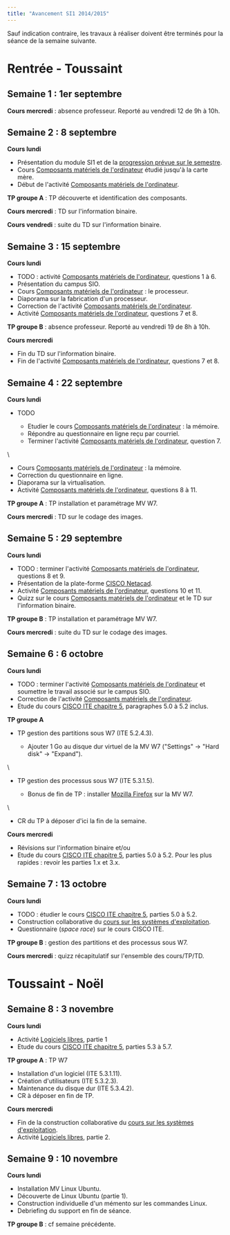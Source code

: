 ```yaml
---
title: "Avancement SI1 2014/2015"
---
```


Sauf indication contraire, les travaux à réaliser doivent être terminés pour la séance de la semaine suivante.

# Rentrée - Toussaint

## Semaine 1 : 1er septembre

**Cours mercredi** : absence professeur. Reporté au vendredi 12 de 9h à 10h.

## Semaine 2 : 8 septembre

**Cours lundi**

* Présentation du module SI1 et de la [progression prévue sur le semestre](https://docs.google.com/spreadsheet/ccc?key=0Ai28xIJg0K-zdE4talZQc1hrSFZUaEZDSDcyamdRLVE&usp=sharing).
* Cours [Composants matériels de l'ordinateur](/cours/composants-materiels-ordinateur) étudié jusqu'à la carte mère.
* Début de l'activité [Composants matériels de l'ordinateur](/activite/composants-materiels-ordinateur).

**TP groupe A** : TP découverte et identification des composants.

**Cours mercredi** : TD sur l'information binaire.

**Cours vendredi** : suite du TD sur l'information binaire.

## Semaine 3 : 15 septembre

**Cours lundi**

* TODO : activité [Composants matériels de l'ordinateur](/activite/composants-materiels-ordinateur), questions 1 à 6.
* Présentation du campus SIO.
* Cours [Composants matériels de l'ordinateur](/cours/composants-materiels-ordinateur) : le processeur.
* Diaporama sur la fabrication d'un processeur.
* Correction de l'activité [Composants matériels de l'ordinateur](/activite/composants-materiels-ordinateur).
* Activité [Composants matériels de l'ordinateur](/activite/composants-materiels-ordinateur), questions 7 et 8.

**TP groupe B** : absence professeur. Reporté au vendredi 19 de 8h à 10h.

**Cours mercredi**

* Fin du TD sur l'information binaire.
* Fin de l'activité [Composants matériels de l'ordinateur](/activite/composants-materiels-ordinateur), questions 7 et 8.

## Semaine 4 : 22 septembre

**Cours lundi**

* TODO

    * Etudier le cours [Composants matériels de l'ordinateur](/cours/composants-materiels-ordinateur) : la mémoire.
    * Répondre au questionnaire en ligne reçu par courriel.
    * Terminer l'activité [Composants matériels de l'ordinateur](/activite/composants-materiels-ordinateur), question 7.

\

* Cours [Composants matériels de l'ordinateur](/cours/composants-materiels-ordinateur) : la mémoire.
* Correction du questionnaire en ligne.
* Diaporama sur la virtualisation.
* Activité [Composants matériels de l'ordinateur](/activite/composants-materiels-ordinateur), questions 8 à 11.

**TP groupe A** : TP installation et paramétrage MV W7.

**Cours mercredi** : TD sur le codage des images.

## Semaine 5 : 29 septembre

**Cours lundi**

* TODO : terminer l'activité [Composants matériels de l'ordinateur](/activite/composants-materiels-ordinateur), questions 8 et 9.
* Présentation de la plate-forme [CISCO Netacad](https://www.netacad.com).
* Activité [Composants matériels de l'ordinateur](/activite/composants-materiels-ordinateur), questions 10 et 11.
* Quizz sur le cours [Composants matériels de l'ordinateur](/cours/composants-materiels-ordinateur) et le TD sur l'information binaire.

**TP groupe B** : TP installation et paramétrage MV W7.

**Cours mercredi** : suite du TD sur le codage des images.

## Semaine 6 : 6 octobre

**Cours lundi**

* TODO : terminer l'activité [Composants matériels de l'ordinateur](/activite/composants-materiels-ordinateur) et soumettre le travail associé sur le campus SIO.
* Correction de l'activité [Composants matériels de l'ordinateur](/activite/composants-materiels-ordinateur).
* Etude du cours [CISCO ITE chapitre 5](https://static-course-assets.s3.amazonaws.com/ITE50FR/module5/index.html#5.0.1.1), paragraphes 5.0 à 5.2 inclus.

**TP groupe A**

* TP gestion des partitions sous W7 (ITE 5.2.4.3).

    * Ajouter 1 Go au disque dur virtuel de la MV W7 ("Settings" -> "Hard disk" -> "Expand").

\

* TP gestion des processus sous W7 (ITE 5.3.1.5).

    * Bonus de fin de TP : installer [Mozilla Firefox](https://www.mozilla.org/fr/firefox/new/) sur la MV W7.

\

* CR du TP à déposer d'ici la fin de la semaine.

**Cours mercredi**

* Révisions sur l'information binaire et/ou
* Etude du cours [CISCO ITE chapitre 5](https://static-course-assets.s3.amazonaws.com/ITE50FR/module5/index.html#5.0.1.1), parties 5.0 à 5.2. Pour les plus rapides : revoir les parties 1.x et 3.x.

## Semaine 7 : 13 octobre

**Cours lundi**

* TODO : étudier le cours [CISCO ITE chapitre 5](https://static-course-assets.s3.amazonaws.com/ITE50FR/module5/index.html#5.0.1.1), parties 5.0 à 5.2.
* Construction collaborative du [cours sur les systèmes d'exploitation](/cours/systemes-exploitation).
* Questionnaire (*space race*) sur le cours CISCO ITE.

**TP groupe B** : gestion des partitions et des processus sous W7.

**Cours mercredi** : quizz récapitulatif sur l'ensemble des cours/TP/TD.

# Toussaint - Noël

## Semaine 8 : 3 novembre

**Cours lundi**

* Activité [Logiciels libres](/activite/logiciels-libres), partie 1
* Etude du cours [CISCO ITE chapitre 5](https://static-course-assets.s3.amazonaws.com/ITE50FR/module5/index.html#5.0.1.1), parties 5.3 à 5.7.

**TP groupe A** : TP W7 

* Installation d'un logiciel (ITE 5.3.1.11).
* Création d'utilisateurs (ITE 5.3.2.3).
* Maintenance du disque dur (ITE 5.3.4.2).
* CR à déposer en fin de TP.

**Cours mercredi**

* Fin de la construction collaborative du [cours sur les systèmes d'exploitation](/cours/systemes-exploitation).
* Activité [Logiciels libres](/activite/logiciels-libres), partie 2.

## Semaine 9 : 10 novembre

**Cours lundi**

* Installation MV Linux Ubuntu.
* Découverte de Linux Ubuntu (partie 1).
* Construction individuelle d'un mémento sur les commandes Linux.
* Debriefing du support en fin de séance.

**TP groupe B** : cf semaine précédente.
